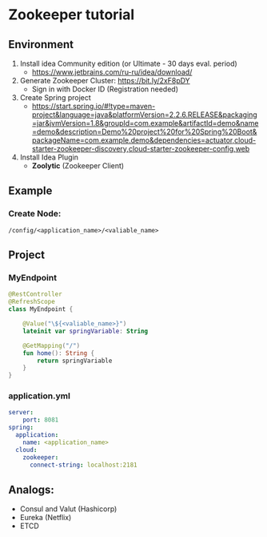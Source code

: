 # Zookeeper tutorial

## Environment
1) Install idea Community edition (or Ultimate - 30 days eval. period)
    - https://www.jetbrains.com/ru-ru/idea/download/
1) Generate Zookeeper Cluster: https://bit.ly/2xF8pDY
    - Sign in with Docker ID (Registration needed)
1) Create Spring project
    - https://start.spring.io/#!type=maven-project&language=java&platformVersion=2.2.6.RELEASE&packaging=jar&jvmVersion=1.8&groupId=com.example&artifactId=demo&name=demo&description=Demo%20project%20for%20Spring%20Boot&packageName=com.example.demo&dependencies=actuator,cloud-starter-zookeeper-discovery,cloud-starter-zookeeper-config,web
1) Install Idea Plugin
    - __Zoolytic__ (Zookeeper Client)

## Example

### Create Node: 
    /config/<application_name>/<valiable_name>

## Project

### MyEndpoint    
  ```kotlin
  @RestController
  @RefreshScope
  class MyEndpoint {

      @Value("\${<valiable_name>}")
      lateinit var springVariable: String

      @GetMapping("/")
      fun home(): String {
          return springVariable
      }
  }
  ```

### application.yml
```yml
server:
    port: 8081
spring:
  application:
    name: <application_name>
  cloud:
    zookeeper:
      connect-string: localhost:2181
```

## Analogs: 
 - Consul and Valut (Hashicorp)
 - Eureka (Netflix)
 - ETCD
